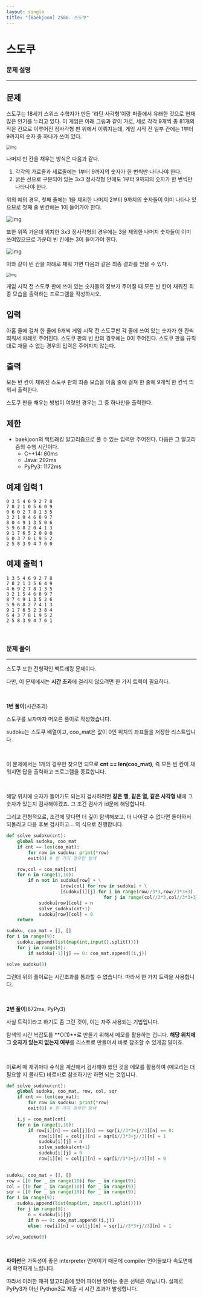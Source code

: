 ```yaml
---
layout: single
title: "[Baekjoon] 2580. 스도쿠"
---
```




# 스도쿠

### 문제 설명

---

## 문제

스도쿠는 18세기 스위스 수학자가 만든 '라틴 사각형'이랑 퍼즐에서 유래한 것으로 현재 많은 인기를 누리고 있다. 이 게임은 아래 그림과 같이 가로, 세로 각각 9개씩 총 81개의 작은 칸으로 이루어진 정사각형 판 위에서 이뤄지는데, 게임 시작 전 일부 칸에는 1부터 9까지의 숫자 중 하나가 쓰여 있다.

<img src="https://upload.acmicpc.net/508363ac-0289-4a92-a639-427b10d66633/-/preview/" alt="img" style="zoom:67%;" />

나머지 빈 칸을 채우는 방식은 다음과 같다.

1. 각각의 가로줄과 세로줄에는 1부터 9까지의 숫자가 한 번씩만 나타나야 한다.
2. 굵은 선으로 구분되어 있는 3x3 정사각형 안에도 1부터 9까지의 숫자가 한 번씩만 나타나야 한다.

위의 예의 경우, 첫째 줄에는 1을 제외한 나머지 2부터 9까지의 숫자들이 이미 나타나 있으므로 첫째 줄 빈칸에는 1이 들어가야 한다.

![img](https://upload.acmicpc.net/38e505c6-0452-4a56-b01c-760c85c6909b/-/preview/)

또한 위쪽 가운데 위치한 3x3 정사각형의 경우에는 3을 제외한 나머지 숫자들이 이미 쓰여있으므로 가운데 빈 칸에는 3이 들어가야 한다.

![img](https://upload.acmicpc.net/89873d9d-56ae-44f7-adb2-bd5d7e243016/-/preview/)

이와 같이 빈 칸을 차례로 채워 가면 다음과 같은 최종 결과를 얻을 수 있다.

<img src="https://upload.acmicpc.net/fe68d938-770d-46ea-af71-a81076bc3963/-/preview/" alt="img" style="zoom:67%;" />

게임 시작 전 스도쿠 판에 쓰여 있는 숫자들의 정보가 주어질 때 모든 빈 칸이 채워진 최종 모습을 출력하는 프로그램을 작성하시오.

## 입력

아홉 줄에 걸쳐 한 줄에 9개씩 게임 시작 전 스도쿠판 각 줄에 쓰여 있는 숫자가 한 칸씩 띄워서 차례로 주어진다. 스도쿠 판의 빈 칸의 경우에는 0이 주어진다. 스도쿠 판을 규칙대로 채울 수 없는 경우의 입력은 주어지지 않는다.

## 출력

모든 빈 칸이 채워진 스도쿠 판의 최종 모습을 아홉 줄에 걸쳐 한 줄에 9개씩 한 칸씩 띄워서 출력한다.

스도쿠 판을 채우는 방법이 여럿인 경우는 그 중 하나만을 출력한다.

## 제한

* baekjoon의 백트래킹 알고리즘으로 풀 수 있는 입력만 주어진다. 다음은 그 알고리즘의 수행 시간이다.
    * C++14: 80ms
    * Java: 292ms
    * PyPy3: 1172ms

## 예제 입력 1

```
0 3 5 4 6 9 2 7 8
7 8 2 1 0 5 6 0 9
0 6 0 2 7 8 1 3 5
3 2 1 0 4 6 8 9 7
8 0 4 9 1 3 5 0 6
5 9 6 8 2 0 4 1 3
9 1 7 6 5 2 0 8 0
6 0 3 7 0 1 9 5 2
2 5 8 3 9 4 7 6 0
```

## 예제 출력 1

```
1 3 5 4 6 9 2 7 8
7 8 2 1 3 5 6 4 9
4 6 9 2 7 8 1 3 5
3 2 1 5 4 6 8 9 7
8 7 4 9 1 3 5 2 6
5 9 6 8 2 7 4 1 3
9 1 7 6 5 2 3 8 4
6 4 3 7 8 1 9 5 2
2 5 8 3 9 4 7 6 1
```

<br>

### 문제 풀이

---

스도쿠 또한 전형적인 백트래킹 문제이다. 

다만, 이 문제에서는 **시간 초과**에 걸리지 않으려면 한 가지 트릭이 필요하다. 

<br>

**1번 풀이**(시간초과)

스도쿠를 보자마자 떠오른 풀이로 작성했습니다. 

sudoku는 스도쿠 배열이고, coo_mat은 값이 0인 위치의 좌표들을 저장한 리스트입니다. 

<br>

이 문제에서는 1개의 경우만 찾으면 되므로 **cnt == len(coo_mat)**, 즉 모든 빈 칸이 채워지면 답을 출력하고 프로그램을 종료합니다. 

<br>

해당 위치에 숫자가 들어가도 되는지 검사하려면 **같은 행, 같은 열, 같은 사각형 내**에 그 숫자가 있는지 검사해야겠죠. 그 조건 검사가 id문에 해당합니다. 

그리고 전형적으로, 조건에 맞다면 더 깊이 탐색해보고, 더 나아갈 수 없다면 돌아와서 되돌리고 다음 후보 검사하고... 의 식으로 진행합니다. 

```python
def solve_sudoku(cnt):
    global sudoku, coo_mat
    if cnt == len(coo_mat):
        for row in sudoku: print(*row)
        exit(0) # 한 가지 경우만 탐색

    row,col = coo_mat[cnt]
    for n in range(1,10):
        if n not in sudoku[row] + \
                    [row[col] for row in sudoku] + \
                    [sudoku[i][j] for i in range(row//3*3,row//3*3+3)
                                    for j in range(col//3*3,col//3*3+3)]:
            sudoku[row][col] = n
            solve_sudoku(cnt+1)
            sudoku[row][col] = 0
    return

sudoku, coo_mat = [], []
for i in range(9): 
    sudoku.append(list(map(int,input().split())))
    for j in range(9):
        if sudoku[-1][j] == 0: coo_mat.append((i,j))

solve_sudoku(0)
```

그런데 위의 풀이로는 시간초과를 통과할 수 없습니다. 따라서 한 가지 트릭을 사용합니다. 

<br>

**2번 풀이**(872ms, PyPy3)

사실 트릭이라고 하기도 좀 그런 것이, 이는 자주 사용되는 기법입니다. 

탐색의 시간 복잡도를 **O(1)**로 만들기 위해서 메모를 활용하는 겁니다. **해당 위치에 그 숫자가 있는지 없는지 여부**를 리스트로 만들어서 바로 참조할 수 있게끔 말이죠. 

<br>

이로써 매 재귀마다 수식을 계산해서 검사해야 했던 것을 메모를 활용하여 (메모리는 더 필요할 지 몰라도) 바로바로 참조하기만 하면 되는 것입니다. 

```python
def solve_sudoku(cnt):
    global sudoku, coo_mat, row, col, sqr
    if cnt == len(coo_mat):
        for row in sudoku: print(*row)
        exit(0) # 한 가지 경우만 탐색

    i,j = coo_mat[cnt]
    for n in range(1,10):
        if row[i][n] == col[j][n] == sqr[i//3*3+j//3][n] == 0:
            row[i][n] = col[j][n] = sqr[i//3*3+j//3][n] = 1
            sudoku[i][j] = n
            solve_sudoku(cnt+1)
            sudoku[i][j] = 0
            row[i][n] = col[j][n] = sqr[i//3*3+j//3][n] = 0
            

sudoku, coo_mat = [], []
row = [[0 for _ in range(10)] for _ in range(9)]
col = [[0 for _ in range(10)] for _ in range(9)]
sqr = [[0 for _ in range(10)] for _ in range(9)]
for i in range(9): 
    sudoku.append(list(map(int, input().split())))
    for j in range(9):
        n = sudoku[i][j]
        if n == 0: coo_mat.append((i,j))
        else: row[i][n] = col[j][n] = sqr[i//3*3+j//3][n] = 1

solve_sudoku(0)
```

<br>

**파이썬**은 가독성이 좋은 interpreter 언어이기 때문에 compiler 언어들보다 속도면에서 확연하게 느립니다. 

따라서 이러한 재귀 알고리즘에 있어 파이썬 언어는 좋은 선택은 아닙니다. 실제로 PyPy3가 아닌 Python3로 제출 시 시간 초과가 발생합니다. 

